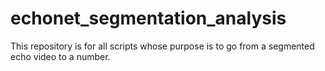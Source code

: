 # echonet_segmentation_analysis


This repository is for all scripts whose purpose is to go from a segmented echo video to a number.
